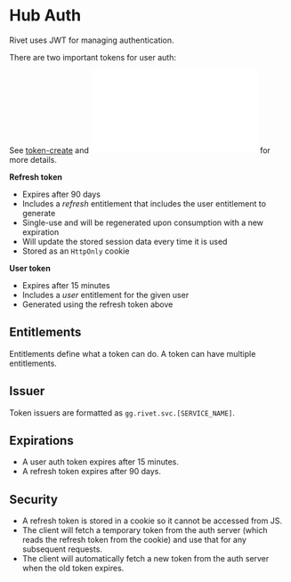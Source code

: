 # Hub Auth

Rivet uses JWT for managing authentication.

There are two important tokens for user auth:

See [token-create](svc/token-create/src/main.rs) and ![auth.rs](svc/api-auth/src/route/auth.rs) for more details.

**Refresh token**

-   Expires after 90 days
-   Includes a _refresh_ entitlement that includes the user entitlement to generate
-   Single-use and will be regenerated upon consumption with a new expiration
-   Will update the stored session data every time it is used
-   Stored as an `HttpOnly` cookie

**User token**

-   Expires after 15 minutes
-   Includes a _user_ entitlement for the given user
-   Generated using the refresh token above

## Entitlements

Entitlements define what a token can do. A token can have multiple entitlements.

## Issuer

Token issuers are formatted as `gg.rivet.svc.[SERVICE_NAME]`.

## Expirations

-   A user auth token expires after 15 minutes.
-   A refresh token expires after 90 days.

## Security

-   A refresh token is stored in a cookie so it cannot be accessed from JS.
-   The client will fetch a temporary token from the auth server (which reads the refresh token from the cookie) and use that for any subsequent requests.
-   The client will automatically fetch a new token from the auth server when the old token expires.
